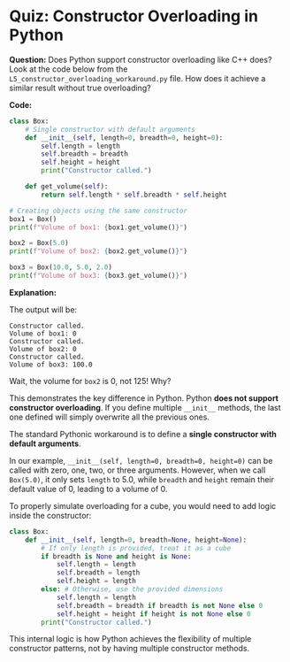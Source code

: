 # Quiz: Constructor Overloading in Python

**Question:** Does Python support constructor overloading like C++ does? Look at the code below from the `L5_constructor_overloading_workaround.py` file. How does it achieve a similar result without true overloading?

**Code:**

```python
class Box:
    # Single constructor with default arguments
    def __init__(self, length=0, breadth=0, height=0):
        self.length = length
        self.breadth = breadth
        self.height = height
        print("Constructor called.")

    def get_volume(self):
        return self.length * self.breadth * self.height

# Creating objects using the same constructor
box1 = Box()
print(f"Volume of box1: {box1.get_volume()}")

box2 = Box(5.0)
print(f"Volume of box2: {box2.get_volume()}")

box3 = Box(10.0, 5.0, 2.0)
print(f"Volume of box3: {box3.get_volume()}")
```

**Explanation:**

The output will be:

```
Constructor called.
Volume of box1: 0
Constructor called.
Volume of box2: 0
Constructor called.
Volume of box3: 100.0
```

Wait, the volume for `box2` is 0, not 125! Why?

This demonstrates the key difference in Python. Python **does not support constructor overloading**. If you define multiple `__init__` methods, the last one defined will simply overwrite all the previous ones. 

The standard Pythonic workaround is to define a **single constructor with default arguments**.

In our example, `__init__(self, length=0, breadth=0, height=0)` can be called with zero, one, two, or three arguments. However, when we call `Box(5.0)`, it only sets `length` to 5.0, while `breadth` and `height` remain their default value of 0, leading to a volume of 0. 

To properly simulate overloading for a cube, you would need to add logic inside the constructor:

```python
class Box:
    def __init__(self, length=0, breadth=None, height=None):
        # If only length is provided, treat it as a cube
        if breadth is None and height is None:
            self.length = length
            self.breadth = length
            self.height = length
        else: # Otherwise, use the provided dimensions
            self.length = length
            self.breadth = breadth if breadth is not None else 0
            self.height = height if height is not None else 0
        print("Constructor called.")
```
This internal logic is how Python achieves the flexibility of multiple constructor patterns, not by having multiple constructor methods.